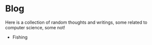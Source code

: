 # Blog
Here is a collection of random thoughts and writings, some related to computer science, some not!

 - Fishing

<!--stackedit_data:
eyJoaXN0b3J5IjpbMTUxNjM5OTc2Ml19
-->